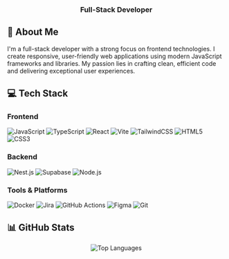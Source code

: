 <div align="center">
  <h3>Full-Stack Developer</h3>
</div>

## 🚀 About Me

I'm a full-stack developer with a strong focus on frontend technologies. I create responsive, user-friendly web applications using modern JavaScript frameworks and libraries. My passion lies in crafting clean, efficient code and delivering exceptional user experiences.

## 💻 Tech Stack

### Frontend
![JavaScript](https://img.shields.io/badge/-JavaScript-F7DF1E?style=flat-square&logo=javascript&logoColor=black)
![TypeScript](https://img.shields.io/badge/-TypeScript-3178C6?style=flat-square&logo=typescript&logoColor=white)
![React](https://img.shields.io/badge/-React-61DAFB?style=flat-square&logo=react&logoColor=black)
![Vite](https://img.shields.io/badge/-Vite-646CFF?style=flat-square&logo=vite&logoColor=white)
![TailwindCSS](https://img.shields.io/badge/-TailwindCSS-06B6D4?style=flat-square&logo=tailwindcss&logoColor=white)
![HTML5](https://img.shields.io/badge/-HTML5-E34F26?style=flat-square&logo=html5&logoColor=white)
![CSS3](https://img.shields.io/badge/-CSS3-1572B6?style=flat-square&logo=css3&logoColor=white)

### Backend
![Nest.js](https://img.shields.io/badge/-Nest.js-E0234E?style=flat-square&logo=nestjs&logoColor=white)
![Supabase](https://img.shields.io/badge/-Supabase-3ECF8E?style=flat-square&logo=supabase&logoColor=white)
![Node.js](https://img.shields.io/badge/-Node.js-339933?style=flat-square&logo=nodedotjs&logoColor=white)

### Tools & Platforms
![Docker](https://img.shields.io/badge/-Docker-2496ED?style=flat-square&logo=docker&logoColor=white)
![Jira](https://img.shields.io/badge/-Jira-0052CC?style=flat-square&logo=jira&logoColor=white)
![GitHub Actions](https://img.shields.io/badge/-GitHub_Actions-2088FF?style=flat-square&logo=githubactions&logoColor=white)
![Figma](https://img.shields.io/badge/-Figma-F24E1E?style=flat-square&logo=figma&logoColor=white)
![Git](https://img.shields.io/badge/-Git-F05032?style=flat-square&logo=git&logoColor=white)

## 📊 GitHub Stats

<div align="center">
  <img src="https://github-readme-stats.vercel.app/api/top-langs/?username=Tevuu&layout=compact&theme=radical" alt="Top Languages" />
</div>



